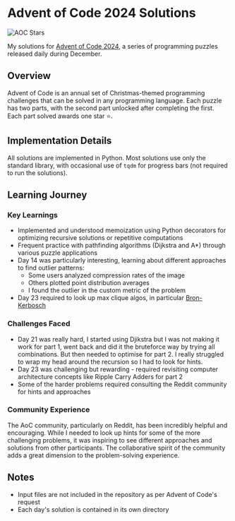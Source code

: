 # Advent of Code 2024 Solutions

![AOC Stars](https://img.shields.io/badge/AOC_Stars-50_⭐-gold?style=plastic&logo=python&logoColor=white)

My solutions for [Advent of Code 2024](https://adventofcode.com/2024), a series of programming puzzles released daily during December.

## Overview

Advent of Code is an annual set of Christmas-themed programming challenges that can be solved in any programming language. Each puzzle has two parts, with the second part unlocked after completing the first. Each part solved awards one star ⭐.

## Implementation Details

All solutions are implemented in Python. Most solutions use only the standard library, with occasional use of `tqdm` for progress bars (not required to run the solutions).

## Learning Journey

### Key Learnings
- Implemented and understood memoization using Python decorators for optimizing recursive solutions or repetitive computations
- Frequent practice with pathfinding algorithms (Dijkstra and A*) through various puzzle applications
- Day 14 was particularly interesting, learning about different approaches to find outlier patterns:
  - Some users analyzed compression rates of the image
  - Others plotted point distribution averages
  - I found the outlier in the custom metric of the problem
- Day 23 required to look up max clique algos, in particular [Bron-Kerbosch](https://en.wikipedia.org/wiki/Bron%E2%80%93Kerbosch_algorithm)


### Challenges Faced
- Day 21 was really hard, I started using Djikstra but I was not making it work for part 1, went back and did it the bruteforce way by trying all combinations. But then needed to optimise for part 2. I really struggled to wrap my head around the recursion so I had to look for hints.
- Day 23 was challenging but rewarding - required revisiting computer architecture concepts like Ripple Carry Adders for part 2
- Some of the harder problems required consulting the Reddit community for hints and approaches

### Community Experience
The AoC community, particularly on Reddit, has been incredibly helpful and encouraging. While I needed to look up hints for some of the more challenging problems, it was inspiring to see different approaches and solutions from other participants. The collaborative spirit of the community adds a great dimension to the problem-solving experience.

## Notes
- Input files are not included in the repository as per Advent of Code's request
- Each day's solution is contained in its own directory
